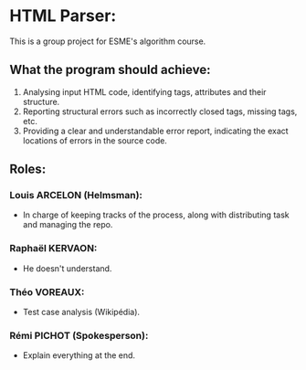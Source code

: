 # HTML Parser:

This is a group project for ESME's algorithm course.

## What the program should achieve:

1.	Analysing input HTML code, identifying tags, attributes and their structure.
2.	Reporting structural errors such as incorrectly closed tags, missing tags, etc.
3.	Providing a clear and understandable error report, indicating the exact locations of errors in the source code.

## Roles:

### Louis ARCELON (Helmsman):

- In charge of keeping tracks of the process, along with distributing task and managing the repo.

### Raphaël KERVAON:
- He doesn't understand.

### Théo VOREAUX:
- Test case analysis (Wikipédia).

### Rémi PICHOT (Spokesperson):

- Explain everything at the end.
